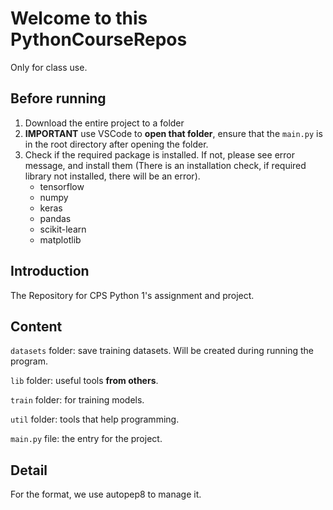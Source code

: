 # Welcome to this PythonCourseRepos

Only for class use.

## Before running

1. Download the entire project to a folder
2. **IMPORTANT** use VSCode to **open that folder**,
   ensure that the `main.py` is in the root directory after
   opening the folder.
3. Check if the required package is installed.
   If not, please see error message, and install them
   (There is an installation check, if required library not installed, there will be an error).
   * tensorflow
   * numpy
   * keras
   * pandas
   * scikit-learn
   * matplotlib


## Introduction

The Repository for CPS Python 1's assignment and project.



## Content

`datasets` folder: save training datasets. Will be created during running the program.

`lib` folder: useful tools **from others**.

`train` folder: for training models.

`util` folder: tools that help programming.

`main.py` file: the entry for the project.

## Detail

For the format, we use autopep8 to manage it.

